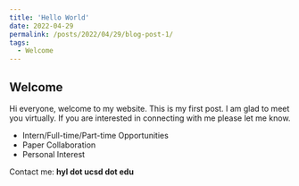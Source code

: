 ```yaml
---
title: 'Hello World'
date: 2022-04-29
permalink: /posts/2022/04/29/blog-post-1/
tags:
  - Welcome
---
```


Welcome
------
Hi everyone, welcome to my website. This is my first post.
I am glad to meet you virtually. If you are interested in connecting with me please let me know.
* Intern/Full-time/Part-time Opportunities
* Paper Collaboration
* Personal Interest

Contact me: **hyl dot ucsd dot edu**